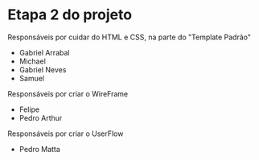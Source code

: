 # Etapa 2 do projeto
 Responsáveis por cuidar do HTML e CSS, na parte do "Template Padrão"  <br> 
* Gabriel Arrabal 
* Michael 
* Gabriel Neves
* Samuel <br> 

Responsáveis por criar o WireFrame <br> 
* Felipe 
* Pedro Arthur 
  
Responsáveis por criar o UserFlow <br> 

* Pedro Matta 

